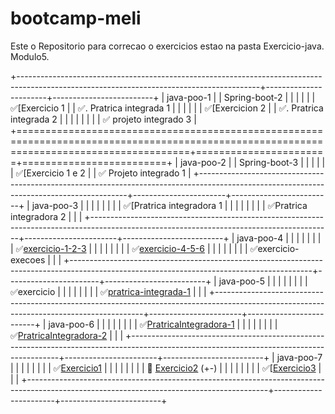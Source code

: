 # bootcamp-meli

Este o Repositorio para correcao o exercicios estao na pasta Exercicio-java.\
Modulo5.

+------------------------------------------------------------------------------------------------------------------------------------------+-----------------------+-------------------------+
| java-poo-1                                                                                                                               |                       | Spring-boot-2           |
|                                                                                                                                          |                       |                         |
| ✅\[Exercicio 1                                                                                                                           |                       | ✅. Pratrica integrada 1 |
|                                                                                                                                          |                       |                         |
| ✅\[Exercicion 2                                                                                                                          |                       | ✅. Pratrica integrada 2 |
|                                                                                                                                          |                       |                         |
|                                                                                                                                          |                       | ✅ projeto integrado 3   |
+==========================================================================================================================================+=======================+=========================+
| java-poo-2                                                                                                                               |                       | Spring-boot-3           |
|                                                                                                                                          |                       |                         |
| ✅\[Exercicio 1 e 2                                                                                                                       |                       | ✅ Projeto integrado 1   |
+------------------------------------------------------------------------------------------------------------------------------------------+-----------------------+-------------------------+
| java-poo-3                                                                                                                               |                       |                         |
|                                                                                                                                          |                       |                         |
| ✅\[Pratrica integradora 1                                                                                                                |                       |                         |
|                                                                                                                                          |                       |                         |
| ✅Pratrica integradora 2                                                                                                                  |                       |                         |
+------------------------------------------------------------------------------------------------------------------------------------------+-----------------------+-------------------------+
| java-poo-4                                                                                                                               |                       |                         |
|                                                                                                                                          |                       |                         |
| ✅[exercicio-1-2-3](https://github.com/pedroallima/bootcamp-meli/tree/main/exercicio-java/modulo5/java-poo-4/exercicio-1-2-3)             |                       |                         |
|                                                                                                                                          |                       |                         |
| ✅[exercicio-4-5-6](https://github.com/pedroallima/bootcamp-meli/tree/main/exercicio-java/modulo5/java-poo-4/exercicio-4-5-6)             |                       |                         |
|                                                                                                                                          |                       |                         |
| ✅exercicio-execoes                                                                                                                       |                       |                         |
+------------------------------------------------------------------------------------------------------------------------------------------+-----------------------+-------------------------+
| java-poo-5                                                                                                                               |                       |                         |
|                                                                                                                                          |                       |                         |
| ✅exercicio                                                                                                                               |                       |                         |
|                                                                                                                                          |                       |                         |
| ✅[pratrica-integrada-1](https://github.com/pedroallima/bootcamp-meli/tree/main/exercicio-java/modulo5/java-poo-5/pratrica-integrada-1)   |                       |                         |
+------------------------------------------------------------------------------------------------------------------------------------------+-----------------------+-------------------------+
| java-poo-6                                                                                                                               |                       |                         |
|                                                                                                                                          |                       |                         |
| ✅[PratricaIntegradora-1](https://github.com/pedroallima/bootcamp-meli/tree/main/exercicio-java/modulo5/java-poo-6/PratricaIntegradora)   |                       |                         |
|                                                                                                                                          |                       |                         |
| ✅[PratricaIntegradora-2](https://github.com/pedroallima/bootcamp-meli/tree/main/exercicio-java/modulo5/java-poo-6/PratricaIntegradora-2) |                       |                         |
+------------------------------------------------------------------------------------------------------------------------------------------+-----------------------+-------------------------+
| java-poo-7                                                                                                                               |                       |                         |
|                                                                                                                                          |                       |                         |
| ✅[Exercicio1](https://github.com/pedroallima/bootcamp-meli/tree/main/exercicio-java/modulo5/java-poo-7/Exercicio1)                       |                       |                         |
|                                                                                                                                          |                       |                         |
| 🤔 [Exercicio2](https://github.com/pedroallima/bootcamp-meli/tree/main/exercicio-java/modulo5/java-poo-7/Exercicio2) (+-)                 |                       |                         |
|                                                                                                                                          |                       |                         |
| ✅\[[Exercicio3](https://github.com/pedroallima/bootcamp-meli/tree/main/exercicio-java/modulo5/java-poo-7/Exercicio3)                     |                       |                         |
+------------------------------------------------------------------------------------------------------------------------------------------+-----------------------+-------------------------+
